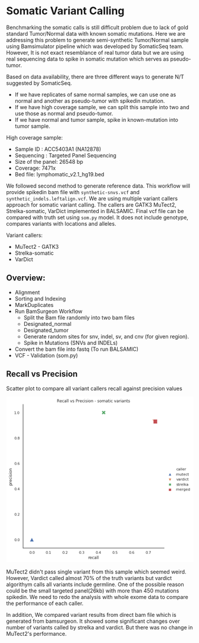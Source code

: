 # Somatic Variant Calling

Benchmarking the somatic calls is still difficult problem due to lack of gold standard Tumor/Normal data with known somatic mutations. Here we are addressing this problem to generate semi-synthetic Tumor/Normal sample using Bamsimulator pipeline which was developed by SomaticSeq team. However, It is not exact resemblance of real tumor data but we are using real sequencing data to spike in somatic mutation which serves as pseudo-tumor. 

Based on data availability, there are three different ways to generate N/T suggested by SomaticSeq. 

- If we have replicates of same normal samples,  we can use one as normal and another as pseudo-tumor with spikedin mutation.
- If we have high coverage sample,  we can split this sample into two and use those as normal and pseudo-tumor.
- If we have normal and tumor sample, spike in known-mutation into tumor sample.

High coverage sample:

* Sample ID : ACC5403A1 (NA12878)
* Sequencing : Targeted Panel Sequencing 
* Size of the panel: 26548 bp
* Coverage: 7471x  
* Bed file: lymphomatic_v2.1_hg19.bed

We followed second method to generate reference data. This workflow will provide spikedin bam file with `synthetic-snvs.vcf` and `synthetic_indels.leftalign.vcf`. We are using multiple variant callers approach for somatic variant calling. The callers are GATK3 MuTect2, Strelka-somatic, VarDict implemented in BALSAMIC. Final vcf file can be compared with truth set using `som.py` model. It does not include genotype, compares variants with locations and alleles.

Variant callers:

* MuTect2 - GATK3
* Strelka-somatic
* VarDict


## Overview:

- Alignment
- Sorting and Indexing
- MarkDuplicates 
- Run BamSurgeon Workflow
	- Split the Bam file randomly into two  bam files
	- Designated_normal
	- Designated_tumor
	- Generate random sites for snv, indel, sv, and cnv (for given region).
	- Spike in Mutations (SNVs and INDELs)
- Convert the bam file into fastq (To run BALSAMIC)
- VCF - Validation (som.py)


## Recall vs Precision

Scatter plot to compare all variant callers recall against precision values

![Recall vs Precision](scatter_plot.png)

MuTect2 didn't pass single variant from this sample which seemed weird. However, Vardict called almost 70% of the truth variants but vardict algorithym calls all variants include germline. One of the possible reason could be the small targeted panel(26kb) with more than 450 mutations spikedin. We need to redo the analysis with whole exome data to compare the performance of each caller.

In addition, We compared variant results from direct bam file which is generated from bamsurgeon. It showed some significant changes over number of variants called by strelka and vardict. But there was no change in MuTect2's performance.


